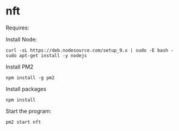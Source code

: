 # nft

Requires:

Install Node:

```
curl -sL https://deb.nodesource.com/setup_9.x | sudo -E bash -
sudo apt-get install -y nodejs
```

Install PM2

```
npm install -g pm2
```

Install packages

```
npm install
```

Start the program:

```
pm2 start nft
```
